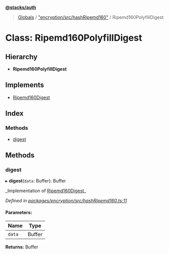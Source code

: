 **[@stacks/auth](../README.md)**

> [Globals](../globals.md) / ["encryption/src/hashRipemd160"](../modules/_encryption_src_hashripemd160_.md) / Ripemd160PolyfillDigest

# Class: Ripemd160PolyfillDigest

## Hierarchy

- **Ripemd160PolyfillDigest**

## Implements

- [Ripemd160Digest](../interfaces/_encryption_src_hashripemd160_.ripemd160digest.md)

## Index

### Methods

- [digest](_encryption_src_hashripemd160_.ripemd160polyfilldigest.md#digest)

## Methods

### digest

▸ **digest**(`data`: Buffer): Buffer

_Implementation of [Ripemd160Digest](../interfaces/\_encryption_src_hashripemd160_.ripemd160digest.md)\_

_Defined in [packages/encryption/src/hashRipemd160.ts:11](https://github.com/blockstack/blockstack.js/blob/26419086/packages/encryption/src/hashRipemd160.ts#L11)_

#### Parameters:

| Name   | Type   |
| ------ | ------ |
| `data` | Buffer |

**Returns:** Buffer
